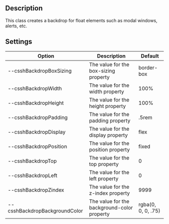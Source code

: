 
## Description

This class creates a backdrop for float elements such as modal windows, alerts, etc.

## Settings

| Option | Description | Default |
| ----- | ----- | ----- |
| --csshBackdropBoxSizing | The value for the box-sizing property | border-box |
| --csshBackdropWidth | The value for the width property | 100% |
| --csshBackdropHeight | The value for the height property | 100% |
| --csshBackdropPadding | The value for the padding property | .5rem |
| --csshBackdropDisplay | The value for the display property | flex |
| --csshBackdropPosition | The value for the position property | fixed |
| --csshBackdropTop | The value for the top property | 0 |
| --csshBackdropLeft | The value for the left property | 0 |
| --csshBackdropZindex | The value for the z-index property | 9999 |
| --csshBackdropBackgroundColor | The value for the background-color property | rgba(0, 0, 0, .75) |
